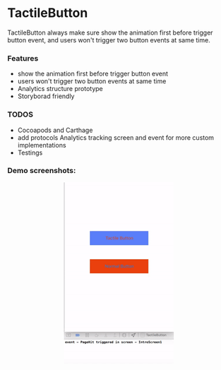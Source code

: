 # TactileButton

TactileButton always make sure show the animation first before trigger button event, and users won't trigger two button events at same time.

### Features
- show the animation first before trigger button event
- users won't trigger two button events at same time
- Analytics structure prototype
- Storyborad friendly

### TODOS
- Cocoapods and Carthage
- add protocols Analytics tracking screen and event for more custom implementations
- Testings

### Demo screenshots:
<p align="center">
<img src="https://github.com/tonyli508/TactileButton/blob/master/Example.gif" alt="Demo photo" width="249" height="411" />
</p>
